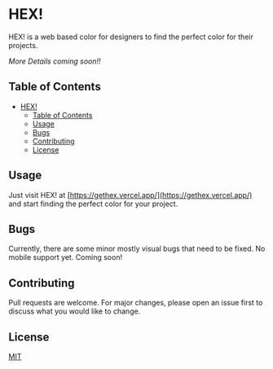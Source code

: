 # HEX!

HEX! is a web based color for designers to find the perfect color for their projects.

*More Details coming soon!!*

## Table of Contents


- [HEX!](#hex)
  - [Table of Contents](#table-of-contents)
  - [Usage](#usage)
  - [Bugs](#bugs)
  - [Contributing](#contributing)
  - [License](#license)

## Usage

Just visit HEX! at [https://gethex.vercel.app/](https://gethex.vercel.app/) and start finding the perfect color for your project.



## Bugs

Currently, there are some minor mostly visual bugs that need to be fixed.
No mobile support yet. Coming soon!

## Contributing

Pull requests are welcome. For major changes, please open an issue first to discuss what you would like to change.

## License

[MIT](https://choosealicense.com/licenses/mit/)
